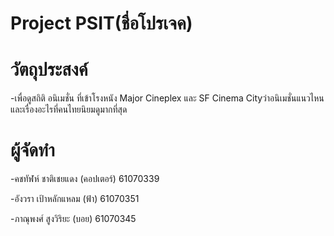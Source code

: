 # Project PSIT(ชื่อโปรเจค)

# วัตถุประสงค์
-เพื่อดูสถิติ อนิเมชั่น ที่เข้าโรงหนัง Major Cineplex และ  SF Cinema Cityว่าอนิเมชั่นแนวไหนและเรื่องอะไรที่คนไทยนิยมดูมากที่สุด

# ผู้จัดทำ
-คชทัฬห์ ชาติเชยแดง (คอปเตอร์) 61070339

-อังวรา  เป้าหลักแหลม (ฟ้า)     61070351

-ภาณุพงศ์ สูงวิริยะ (บอย) 61070345
